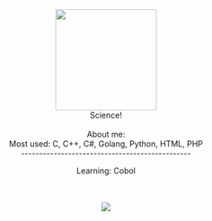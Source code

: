 <div align="center">
 <img src="https://cdn.discordapp.com/attachments/1051923458025586728/1075558601197883543/Pinstripe_Fedora_Maybe.webp" width="180"/>
</div>
<div align="center">
 Science!
</div>
<br>

<div align="center">About me:</div>

<div align="center">
  <div align="center">
   Most used: 
   C,
   C++,
   C#,
   Golang,
   Python,
   HTML,
   PHP
  </div>
 
  <div align="center">
   -----------------------------------------------
   
   Learning: Cobol
  </div>
 
 </div>
<br>
<br>
<!--<div align="center">
<img src="https://komarev.com/ghpvc/?username=ZER0x1337&&style=flat-square&color=brightgreen" align="center" />
</div>  
<br>
!-->
<div align="center"><img src="https://github-readme-stats.vercel.app/api?username=ZER0x1337&show_icons=true&theme=tokyonight" align="center" /></div>
<br>
